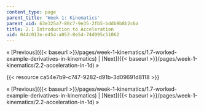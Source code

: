 ```yaml
---
content_type: page
parent_title: 'Week 1: Kinematics'
parent_uid: 63e325a7-80c7-9e35-2fb5-bddb9b8b2c6a
title: 2.1 Introduction to Acceleration
uid: 044c013e-e454-a053-8e54-74d995c51062
---
```


« [Previous]({{< baseurl >}}/pages/week-1-kinematics/1.7-worked-example-derivatives-in-kinematics) | [Next]({{< baseurl >}}/pages/week-1-kinematics/2.2-acceleration-in-1d) »

{{< resource ca54e7b9-c747-9282-d91b-3d09691d8118 >}}

« [Previous]({{< baseurl >}}/pages/week-1-kinematics/1.7-worked-example-derivatives-in-kinematics) | [Next]({{< baseurl >}}/pages/week-1-kinematics/2.2-acceleration-in-1d) »